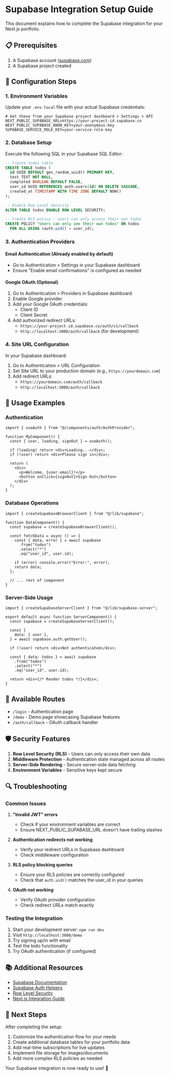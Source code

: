 # Supabase Integration Setup Guide

This document explains how to complete the Supabase integration for your Next.js portfolio.

## 📋 Prerequisites

1. A Supabase account ([supabase.com](https://supabase.com))
2. A Supabase project created

## 🔧 Configuration Steps

### 1. Environment Variables

Update your `.env.local` file with your actual Supabase credentials:

```env
# Get these from your Supabase project dashboard > Settings > API
NEXT_PUBLIC_SUPABASE_URL=https://your-project-id.supabase.co
NEXT_PUBLIC_SUPABASE_ANON_KEY=your-anonymous-key
SUPABASE_SERVICE_ROLE_KEY=your-service-role-key
```

### 2. Database Setup

Execute the following SQL in your Supabase SQL Editor:

```sql
-- Create todos table
CREATE TABLE todos (
  id UUID DEFAULT gen_random_uuid() PRIMARY KEY,
  text TEXT NOT NULL,
  completed BOOLEAN DEFAULT FALSE,
  user_id UUID REFERENCES auth.users(id) ON DELETE CASCADE,
  created_at TIMESTAMP WITH TIME ZONE DEFAULT NOW()
);

-- Enable Row Level Security
ALTER TABLE todos ENABLE ROW LEVEL SECURITY;

-- Create RLS policy - users can only access their own todos
CREATE POLICY "Users can only see their own todos" ON todos
  FOR ALL USING (auth.uid() = user_id);
```

### 3. Authentication Providers

#### Email Authentication (Already enabled by default)

- Go to Authentication > Settings in your Supabase dashboard
- Ensure "Enable email confirmations" is configured as needed

#### Google OAuth (Optional)

1. Go to Authentication > Providers in Supabase dashboard
2. Enable Google provider
3. Add your Google OAuth credentials:
   - Client ID
   - Client Secret
4. Add authorized redirect URLs:
   - `https://your-project-id.supabase.co/auth/v1/callback`
   - `http://localhost:3000/auth/callback` (for development)

### 4. Site URL Configuration

In your Supabase dashboard:

1. Go to Authentication > URL Configuration
2. Set Site URL to your production domain (e.g., `https://yourdomain.com`)
3. Add redirect URLs:
   - `https://yourdomain.com/auth/callback`
   - `http://localhost:3000/auth/callback`

## 🚀 Usage Examples

### Authentication

```tsx
import { useAuth } from "@/components/auth/AuthProvider";

function MyComponent() {
  const { user, loading, signOut } = useAuth();

  if (loading) return <div>Loading...</div>;
  if (!user) return <div>Please sign in</div>;

  return (
    <div>
      <p>Welcome, {user.email}!</p>
      <button onClick={signOut}>Sign Out</button>
    </div>
  );
}
```

### Database Operations

```tsx
import { createSupabaseBrowserClient } from "@/lib/supabase";

function DataComponent() {
  const supabase = createSupabaseBrowserClient();

  const fetchData = async () => {
    const { data, error } = await supabase
      .from("todos")
      .select("*")
      .eq("user_id", user.id);

    if (error) console.error("Error:", error);
    return data;
  };

  // ... rest of component
}
```

### Server-Side Usage

```tsx
import { createSupabaseServerClient } from "@/lib/supabase-server";

export default async function ServerComponent() {
  const supabase = createSupabaseServerClient();

  const {
    data: { user },
  } = await supabase.auth.getUser();

  if (!user) return <div>Not authenticated</div>;

  const { data: todos } = await supabase
    .from("todos")
    .select("*")
    .eq("user_id", user.id);

  return <div>{/* Render todos */}</div>;
}
```

## 📱 Available Routes

- `/login` - Authentication page
- `/demo` - Demo page showcasing Supabase features
- `/auth/callback` - OAuth callback handler

## 🛡️ Security Features

1. **Row Level Security (RLS)** - Users can only access their own data
2. **Middleware Protection** - Authentication state managed across all routes
3. **Server-Side Rendering** - Secure server-side data fetching
4. **Environment Variables** - Sensitive keys kept secure

## 🔍 Troubleshooting

### Common Issues

1. **"Invalid JWT" errors**

   - Check if your environment variables are correct
   - Ensure NEXT_PUBLIC_SUPABASE_URL doesn't have trailing slashes

2. **Authentication redirects not working**

   - Verify your redirect URLs in Supabase dashboard
   - Check middleware configuration

3. **RLS policy blocking queries**

   - Ensure your RLS policies are correctly configured
   - Check that `auth.uid()` matches the user_id in your queries

4. **OAuth not working**
   - Verify OAuth provider configuration
   - Check redirect URLs match exactly

### Testing the Integration

1. Start your development server: `npm run dev`
2. Visit `http://localhost:3000/demo`
3. Try signing up/in with email
4. Test the todo functionality
5. Try OAuth authentication (if configured)

## 📚 Additional Resources

- [Supabase Documentation](https://supabase.com/docs)
- [Supabase Auth Helpers](https://supabase.com/docs/guides/auth/auth-helpers)
- [Row Level Security](https://supabase.com/docs/guides/auth/row-level-security)
- [Next.js Integration Guide](https://supabase.com/docs/guides/getting-started/tutorials/with-nextjs)

## 🎯 Next Steps

After completing the setup:

1. Customize the authentication flow for your needs
2. Create additional database tables for your portfolio data
3. Add real-time subscriptions for live updates
4. Implement file storage for images/documents
5. Add more complex RLS policies as needed

Your Supabase integration is now ready to use! 🎉
